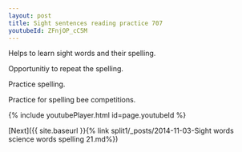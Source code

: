 ```yaml
---
layout: post
title: Sight sentences reading practice 707
youtubeId: ZFnjOP_cC5M
---
```

 
 
Helps to learn sight words and their spelling.

Opportunitiy to repeat the spelling. 

Practice spelling. 
 
Practice for spelling bee competitions. 
 
{% include youtubePlayer.html id=page.youtubeId %}
 
 

[Next]({{ site.baseurl }}{% link  split1/_posts/2014-11-03-Sight words science words spelling 21.md%})
 
